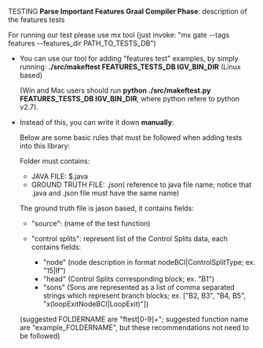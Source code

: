 TESTING **Parse Important Features Graal Compiler Phase**: description of the features tests

For running our test please use mx tool (just invoke: "mx gate --tags features --features_dir PATH_TO_TESTS_DB")

* You can use our tool for adding "features test" examples, by simply running: **./src/makeftest FEATURES_TESTS_DB IGV_BIN_DIR** (Linux based)

  (Win and Mac users should run **python ./src/makeftest.py FEATURES_TESTS_DB IGV_BIN_DIR**, where python refere to python v2.7).

* Instead of this, you can write it down **manually**:

  Below are some basic rules that must be followed when adding tests into this library:
  
  Folder must contains: 
  * JAVA FILE: $.java 
  * GROUND TRUTH FILE: $.json
  ($ reference to java file name; notice that .java and .json file must have the same name)
  
  The ground truth file is jason based, it contains fields:
  * "source": (name of the test function)
  * "control splits": represent list of the Control Splits data, each contains fields:
  
      * "node" (node description in format nodeBCI|ControlSplitType; ex. "15|If")
      * "head" (Control Splits corresponding block; ex. "B1")
      * "sons" (Sons are represented as a list of comma separated strings which represent branch blocks; ex. ["B2, B3", "B4, B5", "x(loopExitNodeBCI|LoopExit)"])

  (suggested FOLDERNAME are "ftest[0-9]+"; suggested function name are "example_FOLDERNAME", but these recommendations not need to be followed)

